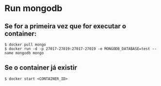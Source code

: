 # Run mongodb

## Se for a primeira vez que for executar o container:
```
$ docker pull mongo
$ docker run -d -p 27017-27019:27017-27019 -e MONGODB_DATABASE=test --name mongodb mongo
```

## Se o container já existir

```
$ docker start <CONTAINER_ID>
```